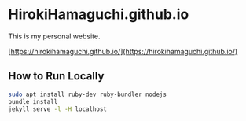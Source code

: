 # HirokiHamaguchi.github.io

This is my personal website.

[https://hirokihamaguchi.github.io/](https://hirokihamaguchi.github.io/)

## How to Run Locally

```bash
sudo apt install ruby-dev ruby-bundler nodejs
bundle install
jekyll serve -l -H localhost
```

